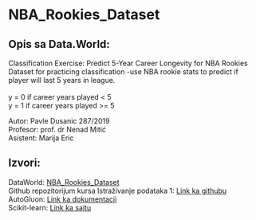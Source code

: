 # NBA_Rookies_Dataset
## Opis sa Data.World:
Classification Exercise: Predict 5-Year Career Longevity for NBA Rookies <br>
Dataset for practicing classification -use NBA rookie stats to predict if player will last 5 years in league.<br>
<br>y = 0 if career years played < 5 <br>
y = 1 if career years played >= 5

Autor: Pavle Dusanic 287/2019 <br>
Profesor: prof. dr Nenad Mitić <br>
Asistent: Marija Eric

## Izvori:
DataWorld: [NBA_Rookies_Dataset](https://data.world/exercises/logistic-regression-exercise-1) <br>
Github repozitorijum kursa Istraživanje podataka 1: [Link ka githubu](https://github.com/MATF-istrazivanje-podataka-1) <br>
AutoGluon: [Link ka dokumentacji](https://auto.gluon.ai/stable/index.html) <br>
Scikit-learn: [Link ka sajtu](https://scikit-learn.org/stable/index.html) <br>
